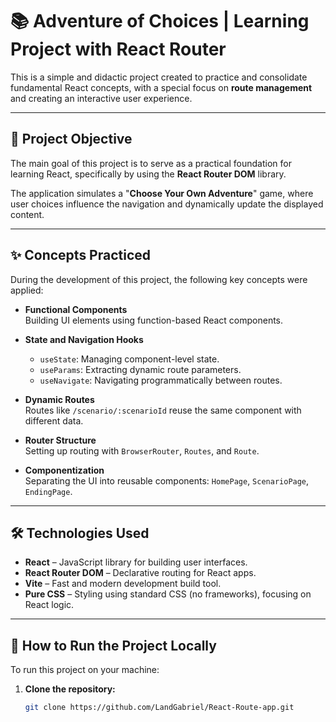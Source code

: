 # 📚 Adventure of Choices | Learning Project with React Router

This is a simple and didactic project created to practice and consolidate fundamental React concepts, with a special focus on **route management** and creating an interactive user experience.

---

## 🎯 Project Objective

The main goal of this project is to serve as a practical foundation for learning React, specifically by using the **React Router DOM** library.

The application simulates a "**Choose Your Own Adventure**" game, where user choices influence the navigation and dynamically update the displayed content.

---

## ✨ Concepts Practiced

During the development of this project, the following key concepts were applied:

- **Functional Components**  
  Building UI elements using function-based React components.

- **State and Navigation Hooks**  
  - `useState`: Managing component-level state.  
  - `useParams`: Extracting dynamic route parameters.  
  - `useNavigate`: Navigating programmatically between routes.

- **Dynamic Routes**  
  Routes like `/scenario/:scenarioId` reuse the same component with different data.

- **Router Structure**  
  Setting up routing with `BrowserRouter`, `Routes`, and `Route`.

- **Componentization**  
  Separating the UI into reusable components: `HomePage`, `ScenarioPage`, `EndingPage`.

---

## 🛠️ Technologies Used

- **React** – JavaScript library for building user interfaces.
- **React Router DOM** – Declarative routing for React apps.
- **Vite** – Fast and modern development build tool.
- **Pure CSS** – Styling using standard CSS (no frameworks), focusing on React logic.

---

## 🚀 How to Run the Project Locally

To run this project on your machine:

1. **Clone the repository:**

   ```bash
   git clone https://github.com/LandGabriel/React-Route-app.git

